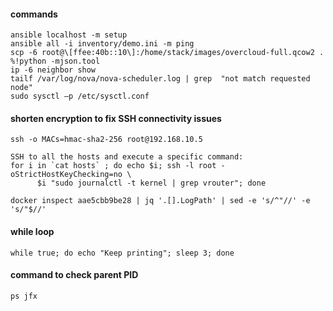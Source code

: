 
#### commands
```
ansible localhost -m setup
ansible all -i inventory/demo.ini -m ping
scp -6 root@\[ffee:40b::10\]:/home/stack/images/overcloud-full.qcow2 .
%!python -mjson.tool
ip -6 neighbor show
tailf /var/log/nova/nova-scheduler.log | grep  "not match requested node"
sudo sysctl –p /etc/sysctl.conf
```

#### shorten encryption to fix SSH connectivity issues
```
ssh -o MACs=hmac-sha2-256 root@192.168.10.5
```
```
SSH to all the hosts and execute a specific command:
for i in `cat hosts` ; do echo $i; ssh -l root -oStrictHostKeyChecking=no \
      $i "sudo journalctl -t kernel | grep vrouter"; done
```

```
docker inspect aae5cbb9be28 | jq '.[].LogPath' | sed -e 's/^"//' -e 's/"$//'
```

#### while loop
```
while true; do echo "Keep printing"; sleep 3; done
```

#### command to check parent PID
```
ps jfx
```

